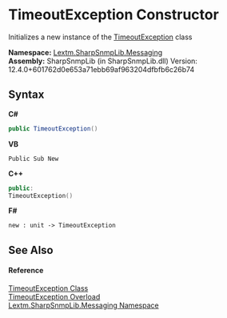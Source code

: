 # TimeoutException Constructor 
 

Initializes a new instance of the <a href="T_Lextm_SharpSnmpLib_Messaging_TimeoutException">TimeoutException</a> class

**Namespace:**&nbsp;<a href="N_Lextm_SharpSnmpLib_Messaging">Lextm.SharpSnmpLib.Messaging</a><br />**Assembly:**&nbsp;SharpSnmpLib (in SharpSnmpLib.dll) Version: 12.4.0+601762d0e653a71ebb69af963204dfbfb6c26b74

## Syntax

**C#**<br />
``` C#
public TimeoutException()
```

**VB**<br />
``` VB
Public Sub New
```

**C++**<br />
``` C++
public:
TimeoutException()
```

**F#**<br />
``` F#
new : unit -> TimeoutException
```


## See Also


#### Reference
<a href="T_Lextm_SharpSnmpLib_Messaging_TimeoutException">TimeoutException Class</a><br /><a href="Overload_Lextm_SharpSnmpLib_Messaging_TimeoutException__ctor">TimeoutException Overload</a><br /><a href="N_Lextm_SharpSnmpLib_Messaging">Lextm.SharpSnmpLib.Messaging Namespace</a><br />